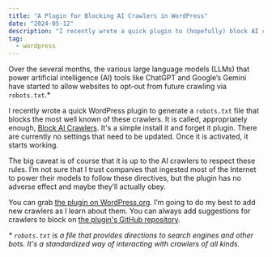 ```yaml
---
title: "A Plugin for Blocking AI Crawlers in WordPress"
date: "2024-05-12"
description: "I recently wrote a quick plugin to (hopefully) block AI crawlers in WordPress."
tag:
  - wordpress
---
```


Over the several months, the various large language models (LLMs) that power artificial intelligence (AI) tools like ChatGPT and Google’s Gemini have started to allow websites to opt-out from future crawling via `robots.txt`.*

I recently wrote a quick WordPress plugin to generate a `robots.txt` file that blocks the most well known of these crawlers. It is called, appropriately enough, [Block AI Crawlers](https://wordpress.org/plugins/block-ai-crawlers/). It's a simple install it and forget it plugin. There are currently no settings that need to be updated. Once it is activated, it starts working.

The big caveat is of course that it is up to the AI crawlers to respect these rules. I’m not sure that I trust companies that ingested most of the Internet to power their models to follow these directives, but the plugin has no adverse effect and maybe they’ll actually obey. 

You can grab [the plugin on WordPress.org](https://wordpress.org/plugins/block-ai-crawlers/). I’m going to do my best to add new crawlers as I learn about them. You can always add suggestions for crawlers to block on [the plugin's GitHub repository](https://github.com/bobmatyas/wp-block-ai-crawlers).

_* `robots.txt` is a file that provides directions to search engines and other bots. It's a standardized way of interacting with crawlers of all kinds._